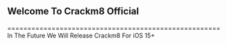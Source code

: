 ## Welcome To Crackm8 Official
=====================================================
In The Future We Will Release Crackm8 For iOS 15+
